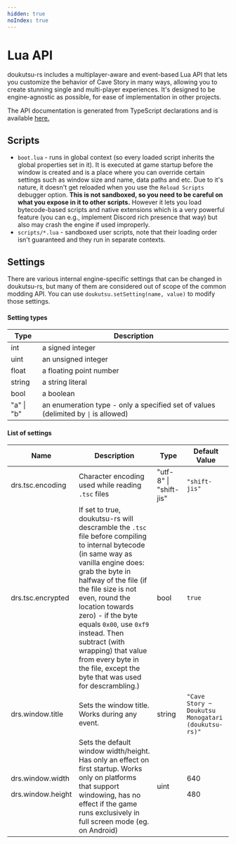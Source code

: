```yaml
---
hidden: true
noIndex: true
---
```


# Lua API

doukutsu-rs includes a multiplayer-aware and event-based Lua API that lets you customize the behavior of Cave Story in many ways, allowing you to create stunning single and multi-player experiences. It's designed to be engine-agnostic as possible, for ease of implementation in other projects.

The API documentation is generated from TypeScript declarations and is available [here.](https://doukutsu-rs.github.io/api-docs/)

## Scripts

* `boot.lua` - runs in global context (so every loaded script inherits the global properties set in it). It is executed at game startup before the window is created and is a place where you can override certain settings such as window size and name, data paths and etc. Due to it's nature, it doesn't get reloaded when you use the `Reload Scripts` debugger option. **This is not sandboxed, so you need to be careful on what you expose in it to other scripts.** However it lets you load bytecode-based scripts and native extensions which is a very powerful feature (you can e.g., implement Discord rich presence that way) but also may crash the engine if used improperly.
* `scripts/*.lua` - sandboxed user scripts, note that their loading order isn't guaranteed and they run in separate contexts.

## Settings

There are various internal engine-specific settings that can be changed in doukutsu-rs, but many of them are considered out of scope of the common modding API. You can use `doukutsu.setSetting(name, value)` to modify those settings.

#### Setting types

| Type       | Description                                                                         |
| ---------- | ----------------------------------------------------------------------------------- |
| int        | a signed integer                                                                    |
| uint       | an unsigned integer                                                                 |
| float      | a floating point number                                                             |
| string     | a string literal                                                                    |
| bool       | a boolean                                                                           |
| "a" \| "b" | an enumeration type - only a specified set of values (delimited by `\|` is allowed) |

#### List of settings

| Name                                            | Description                                                                                                                                                                                                                                                                                                                                                                                                         | Type                   | Default Value                                      |
| ----------------------------------------------- | ------------------------------------------------------------------------------------------------------------------------------------------------------------------------------------------------------------------------------------------------------------------------------------------------------------------------------------------------------------------------------------------------------------------- | ---------------------- | -------------------------------------------------- |
| drs.tsc.encoding                                | Character encoding used while reading `.tsc` files                                                                                                                                                                                                                                                                                                                                                                  | "utf-8" \| "shift-jis" | `"shift-jis"`                                      |
| drs.tsc.encrypted                               | If set to true, doukutsu-rs will descramble the `.tsc` file before compiling to internal bytecode (in same way as vanilla engine does: grab the byte in halfway of the file (if the file size is not even, round the location towards zero) - if the byte equals `0x00`, use `0xf9` instead. Then subtract (with wrapping) that value from every byte in the file, except the byte that was used for descrambling.) | bool                   | `true`                                             |
| drs.window.title                                | Sets the window title. Works during any event.                                                                                                                                                                                                                                                                                                                                                                      | string                 | `"Cave Story ~ Doukutsu Monogatari (doukutsu-rs)"` |
| <p>drs.window.width</p><p>drs.window.height</p> | Sets the default window width/height. Has only an effect on first startup. Works only on platforms that support windowing, has no effect if the game runs exclusively in full screen mode (eg. on Android)                                                                                                                                                                                                          | uint                   | <p>640</p><p>480</p>                               |
